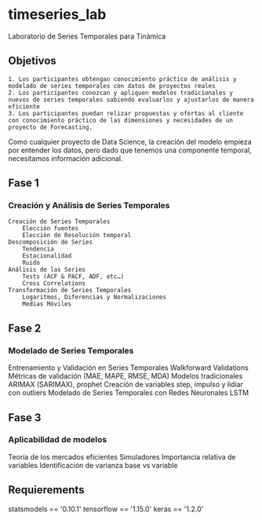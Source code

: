 # timeseries_lab
Laboratorio de Series Temporales para Tinámica

## Objetivos
    1. Los participantes obtengan conocimiento práctico de análisis y modelado de series temporales con datos de proyectos reales
    2. Los participantes conozcan y apliquen modelos tradicionales y nuevos de series temporales sabiendo evaluarlos y ajustarlos de manera eficiente
    3. Los participantes puedan relizar propuestas y ofertas al cliente con conocimiento práctico de las dimensiones y necesidades de un proyecto de Forecasting. 


Como cualquier proyecto de Data Science, la creación del modelo empieza por entender los datos, pero dado que tenemos una componente temporal, necesitamos información adicional.
## Fase 1
### Creación y Análisis de Series Temporales
    Creación de Series Temporales
        Elección fuentes
        Elección de Resolución temporal
    Descomposición de Series
        Tendencia
        Estacionalidad
        Ruido
    Análisis de las Series
        Tests (ACF & PACF, ADF, etc…)
        Cross Correlations
    Transformación de Series Temporales
        Logaritmos, Diferencias y Normalizaciones
        Medias Móviles

## Fase 2
### Modelado de Series Temporales
Entrenamiento y Validación en Series Temporales
  Walkforward Validations
  Métricas de validación (MAE, MAPE, RMSE, MDA)
Modelos tradicionales 
  ARIMAX (SARIMAX), prophet
  Creación de variables step, impulso y lidiar con outliers
Modelado de Series Temporales con Redes Neuronales
  LSTM
  
## Fase 3
### Aplicabilidad de modelos
Teoría de los mercados eficientes
Simuladores
  Importancia relativa de variables
  Identificación de varianza base vs variable



## Requierements
statsmodels == '0.10.1'
tensorflow == '1.15.0'
keras == '1.2.0'
